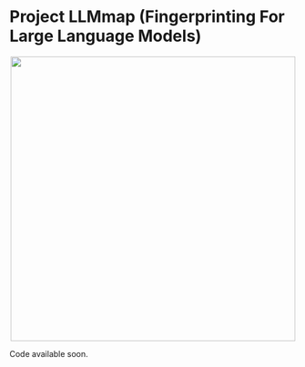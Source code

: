 # Project LLMmap (Fingerprinting For Large Language Models)
<p align="center">
  <img height="500" src="https://pasquini-dario.github.io/logo_llmap.png">
</p>

Code available soon.

